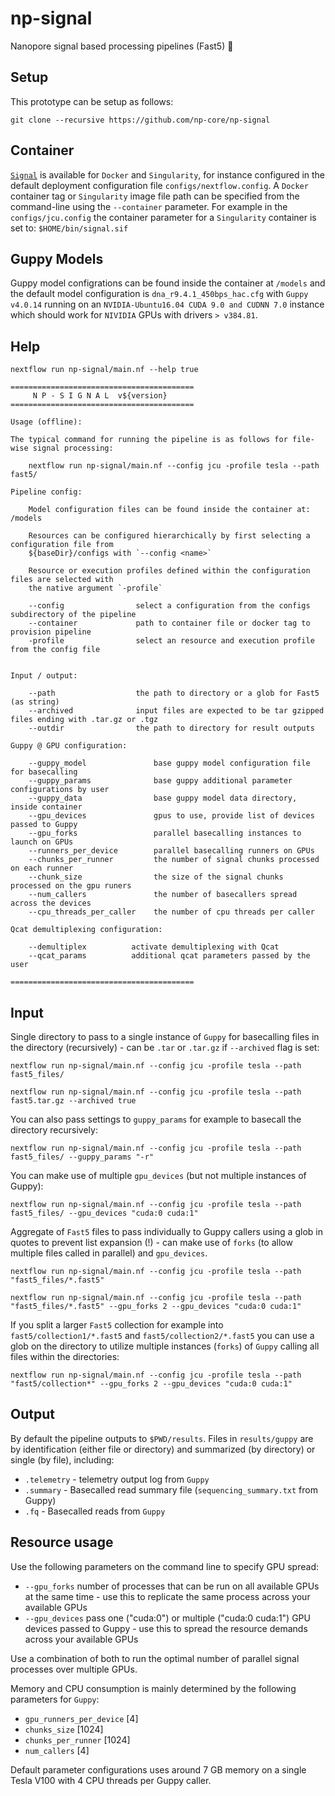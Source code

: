# np-signal

Nanopore signal based processing pipelines (Fast5) :peacock:

## Setup

This prototype can be setup as follows:

```
git clone --recursive https://github.com/np-core/np-signal
```

## Container

[`Signal`](https://github.com/np-core/containers) is available for `Docker` and `Singularity`, for instance configured in the default deployment configuration file `configs/nextflow.config`. A `Docker` container tag or `Singularity` image file path can be specified from the command-line using the `--container` parameter. For example in the `configs/jcu.config` the container parameter for a `Singularity` container is set to: `$HOME/bin/signal.sif`

## Guppy Models

Guppy model configrations can be found inside the container at `/models` and the default model configuration is `dna_r9.4.1_450bps_hac.cfg` with `Guppy v4.0.14` running on an `NVIDIA-Ubuntu16.04 CUDA 9.0 and CUDNN 7.0` instance which should work for `NIVIDIA` GPUs with drivers `> v384.81`.

## Help

```
nextflow run np-signal/main.nf --help true
```

```
=========================================
     N P - S I G N A L  v${version}
=========================================

Usage (offline):

The typical command for running the pipeline is as follows for file-wise signal processing:

    nextflow run np-signal/main.nf --config jcu -profile tesla --path fast5/ 

Pipeline config:

    Model configuration files can be found inside the container at: /models

    Resources can be configured hierarchically by first selecting a configuration file from
    ${baseDir}/configs with `--config <name>`

    Resource or execution profiles defined within the configuration files are selected with
    the native argument `-profile`

    --config                select a configuration from the configs subdirectory of the pipeline
    --container             path to container file or docker tag to provision pipeline
    -profile                select an resource and execution profile from the config file 


Input / output:

    --path                  the path to directory or a glob for Fast5 (as string)
    --archived              input files are expected to be tar gzipped files ending with .tar.gz or .tgz
    --outdir                the path to directory for result outputs

Guppy @ GPU configuration:

    --guppy_model               base guppy model configuration file for basecalling 
    --guppy_params              base guppy additional parameter configurations by user 
    --guppy_data                base guppy model data directory, inside container
    --gpu_devices               gpus to use, provide list of devices passed to Guppy 
    --gpu_forks                 parallel basecalling instances to launch on GPUs
    --runners_per_device        parallel basecalling runners on GPUs
    --chunks_per_runner         the number of signal chunks processed on each runner
    --chunk_size                the size of the signal chunks processed on the gpu runers
    --num_callers               the number of basecallers spread across the devices
    --cpu_threads_per_caller    the number of cpu threads per caller

Qcat demultiplexing configuration:

    --demultiplex          activate demultiplexing with Qcat
    --qcat_params          additional qcat parameters passed by the user 

=========================================
```

## Input

Single directory to pass to a single instance of `Guppy` for basecalling files in the directory (recursively) - can be `.tar` or `.tar.gz` if `--archived` flag is set:

```
nextflow run np-signal/main.nf --config jcu -profile tesla --path fast5_files/
```

```
nextflow run np-signal/main.nf --config jcu -profile tesla --path fast5.tar.gz --archived true
```

You can also pass settings to `guppy_params` for example to basecall the directory recursively:

```
nextflow run np-signal/main.nf --config jcu -profile tesla --path fast5_files/ --guppy_params "-r"
```

You can make use of multiple `gpu_devices` (but not multiple instances of Guppy):

```
nextflow run np-signal/main.nf --config jcu -profile tesla --path fast5_files/ --gpu_devices "cuda:0 cuda:1"
```

Aggregate of `Fast5` files to pass individually to Guppy callers using a glob in quotes to prevent list expansion (!) - can make use of `forks` (to allow multiple files called in parallel) and `gpu_devices`.

```
nextflow run np-signal/main.nf --config jcu -profile tesla --path "fast5_files/*.fast5"
```

```
nextflow run np-signal/main.nf --config jcu -profile tesla --path "fast5_files/*.fast5" --gpu_forks 2 --gpu_devices "cuda:0 cuda:1"
```

If you split a larger `Fast5` collection for example into `fast5/collection1/*.fast5` and `fast5/collection2/*.fast5` you can use a glob on the directory to utilize multiple instances (`forks`) of `Guppy` calling all files within the directories:

```
nextflow run np-signal/main.nf --config jcu -profile tesla --path "fast5/collection*" --gpu_forks 2 --gpu_devices "cuda:0 cuda:1"
```

## Output

By default the pipeline outputs to `$PWD/results`. Files in `results/guppy` are by identification (either file or directory) and summarized (by directory) or single (by file), including:

* `.telemetry` -  telemetry output log from `Guppy`
* `.summary` - Basecalled read summary file (`sequencing_summary.txt` from Guppy)
* `.fq` - Basecalled reads from `Guppy`

## Resource usage

Use the following parameters on the command line to specify GPU spread:

* `--gpu_forks` number of processes that can be run on all available GPUs at the same time - use this to replicate the same process across your available GPUs
* `--gpu_devices` pass one ("cuda:0") or multiple ("cuda:0 cuda:1") GPU devices passed to Guppy - use this to spread the resource demands across your available GPUs

Use a combination of both to run the optimal number of parallel signal processes over multiple GPUs.

Memory and CPU consumption is mainly determined by the following parameters for `Guppy`:

* `gpu_runners_per_device` [4]
* `chunks_size` [1024]
* `chunks_per_runner` [1024]
* `num_callers` [4]

Default parameter configurations uses around 7 GB memory on a single Tesla V100 with 4 CPU threads per Guppy caller.
